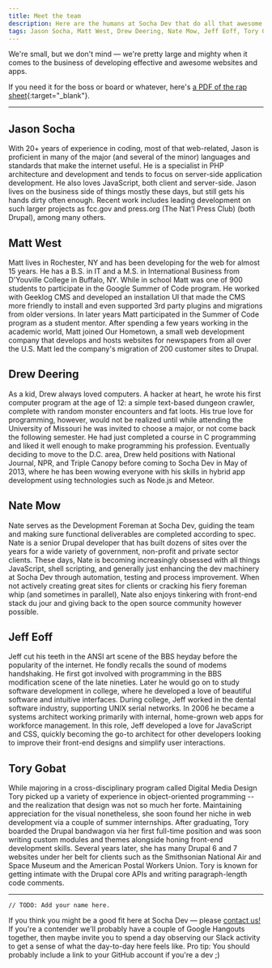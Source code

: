 ```yaml
---
title: Meet the team
description: Here are the humans at Socha Dev that do all that awesome dev work for your team. They are all quite great.
tags: Jason Socha, Matt West, Drew Deering, Nate Mow, Jeff Eoff, Tory Gobat
---
```


We're small, but we don't mind &mdash; we're pretty large and mighty when it comes to the business of developing effective and awesome websites and apps.

If you need it for the boss or board or whatever, here's [a PDF of the rap sheet](https://gitprint.com/SochaDev/sochadev.github.io/master/team.md){:target="_blank"}.

* * *

## Jason Socha

With 20+ years of experience in coding, most of that web-related, Jason is
proficient in many of the major (and several of the minor) languages and
standards that make the internet useful. He is a specialist in PHP architecture
and development and tends to focus on server-side application development. He
also loves JavaScript, both client and server-side. Jason lives on the business
side of things mostly these days, but still gets his hands dirty often enough.
Recent work includes leading development on such larger projects as fcc.gov and
press.org (The Nat'l Press Club) (both Drupal), among many others.

## Matt West

Matt lives in Rochester, NY and has been developing for the web for almost 15
years. He has a B.S. in IT and a M.S. in International Business from D'Youville
College in Buffalo, NY. While in school Matt was one of 900 students to
participate in the Google Summer of Code program. He worked with Geeklog CMS
and developed an installation UI that made the CMS more friendly to install and
even supported 3rd party plugins and migrations from older versions. In later
years Matt participated in the Summer of Code program as a student mentor. After
spending a few years working in the academic world, Matt joined Our Hometown,
a small web development company that develops and hosts websites for newspapers
from all over the U.S. Matt led the company's migration of 200 customer sites
to Drupal.

## Drew Deering

As a kid, Drew always loved computers. A hacker at heart, he wrote his first
computer program at the age of 12: a simple text-based dungeon crawler, complete
with random monster encounters and fat loots. His true love for programming,
however, would not be realized until while attending the University of Missouri
he was invited to choose a major, or not come back the following semester. He
had just completed a course in C programming and liked it well enough to make
programming his profession. Eventually deciding to move to the D.C. area, Drew
held positions with National Journal, NPR, and Triple Canopy before coming to
Socha Dev in May of 2013, where he has been wowing everyone with his skills in
hybrid app development using technologies such as Node.js and Meteor.

## Nate Mow

Nate serves as the Development Foreman at Socha Dev, guiding the team and making
sure functional deliverables are completed according to spec. Nate is a senior
Drupal developer that has built dozens of sites over the years for a wide
variety of government, non-profit and private sector clients. These days, Nate
is becoming increasingly obsessed with all things JavaScript, shell scripting,
and generally just enhancing the dev machinery at Socha Dev through automation,
testing and process improvement. When not actively creating great sites for
clients or cracking his fiery foreman whip (and sometimes in parallel), Nate
also enjoys tinkering with front-end stack du jour and giving back to the open
source community however possible.

## Jeff Eoff

Jeff cut his teeth in the ANSI art scene of the BBS heyday before the popularity
of the internet. He fondly recalls the sound of modems handshaking. He first got
involved with programming in the BBS modification scene of the late nineties.
Later he would go on to study software development in college, where he
developed a love of beautiful software and intuitive interfaces. During college,
Jeff worked in the dental software industry, supporting UNIX serial networks. In
2006 he became a systems architect working primarily with internal, home-grown
web apps for workforce management. In this role, Jeff developed a love for
JavaScript and CSS, quickly becoming the go-to architect for other developers
looking to improve their front-end designs and simplify user interactions.

## Tory Gobat

While majoring in a cross-disciplinary program called Digital Media Design Tory
picked up a variety of experience in object-oriented programming -- and the
realization that design was not so much her forte. Maintaining appreciation for
the visual nonetheless, she soon found her niche in web development via a
couple of summer internships. After graduating, Tory boarded the Drupal
bandwagon via her first full-time position and was soon writing custom modules
and themes alongside honing front-end development skills. Several years later,
she has many Drupal 6 and 7 websites under her belt for clients such as the
Smithsonian National Air and Space Museum and the American Postal Workers
Union. Tory is known for getting intimate with the Drupal core APIs and
writing paragraph-length code comments.

* * *

    // TODO: Add your name here.

If you think you might be a good fit here at Socha Dev &mdash; please <a href="/#contact" class="green">contact us!</a> If you're a contender we'll probably have a couple of <span class="blue dotted">Google Hangouts</span> together, then maybe invite you to spend a day observing our <span class="purple dotted">Slack</span> activity to get a sense of what the day-to-day here feels like. Pro tip: You should probably include a link to your GitHub account if you're a dev ;)
